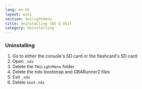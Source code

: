 ```yaml
---
lang: en-US
layout: wiki
section: twilightmenu
title: Uninstalling (DS & DSi)
category: Uninstalling
---
```

### Uninstalling
1. Go to either the console's SD card or the flashcard's SD card
1. Open `_nds`
1. Delete the `TWiLightMenu` folder
1. Delete the nds-bootstrap and GBARunner2 files
1. Exit `_nds`
1. Delete `boot.nds`